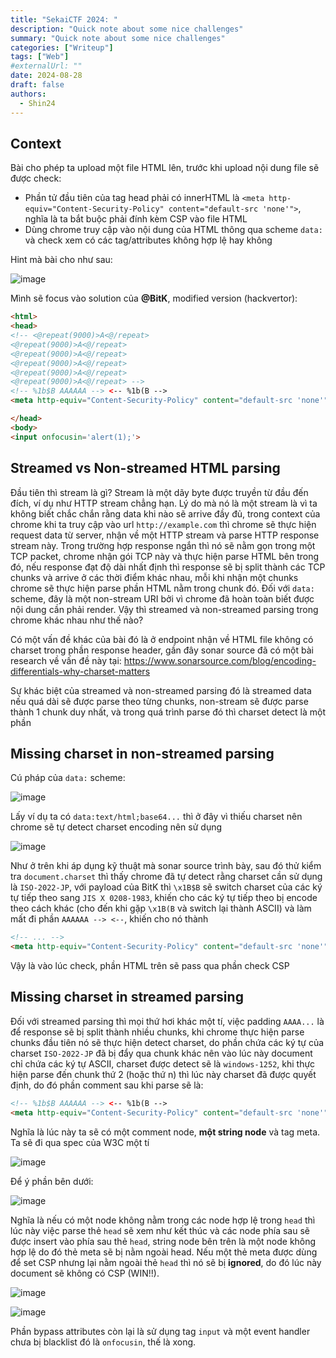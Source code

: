 ```yaml
---
title: "SekaiCTF 2024: "
description: "Quick note about some nice challenges"
summary: "Quick note about some nice challenges"
categories: ["Writeup"]
tags: ["Web"]
#externalUrl: ""
date: 2024-08-28
draft: false
authors:
  - Shin24
---
```


## Context

 Bài cho phép ta upload một file HTML lên, trước khi upload nội dung file sẽ được check:
- Phần tử đầu tiên của tag head phải có innerHTML là `<meta http-equiv="Content-Security-Policy" content="default-src 'none'">`, nghĩa là ta bắt buộc phải đính kèm CSP vào file HTML
- Dùng chrome truy cập vào nội dung của HTML thông qua scheme `data:` và check xem có các tag/attributes không hợp lệ hay không

Hint mà bài cho như sau:

![image](https://github.com/user-attachments/assets/1caafe86-824e-40bc-9cce-374259fc2ff2)

Mình sẽ focus vào solution của **@BitK**, modified version (hackvertor):

```html
<html>
<head>
<!-- <@repeat(9000)>A<@/repeat>
<@repeat(9000)>A<@/repeat>
<@repeat(9000)>A<@/repeat>
<@repeat(9000)>A<@/repeat>
<@repeat(9000)>A<@/repeat>
<@repeat(9000)>A<@/repeat> -->
<!-- %1b$B AAAAAA --> <-- %1b(B -->
<meta http-equiv="Content-Security-Policy" content="default-src 'none'">

</head>
<body>
<input onfocusin='alert(1);'>
```

## Streamed vs Non-streamed HTML parsing

Đầu tiên thì stream là gì? Stream là một dãy byte được truyền từ đầu đến đích, ví dụ như HTTP stream chẳng hạn. Lý do mà nó là một stream là vì ta không biết chắc chắn rằng data khi nào sẽ arrive đầy đủ, trong context của chrome khi ta truy cập vào url `http://example.com` thì chrome sẽ thực hiện request data từ server, nhận về một HTTP stream và parse HTTP response stream này. Trong trường hợp response ngắn thì nó sẽ nằm gọn trong một TCP packet, chrome nhận gói TCP này và thực hiện parse HTML bên trong đó, nếu response đạt độ dài nhất định thì response sẽ bị split thành các TCP chunks và arrive ở các thời điểm khác nhau, mỗi khi nhận một chunks chrome sẽ thực hiện parse phần HTML nằm trong chunk đó. Đối với `data:` scheme, đây là một non-stream URI bởi vì chrome đã hoàn toàn biết được nội dung cần phải render. Vậy thì streamed và non-streamed parsing trong chrome khác nhau như thế nào?

Có một vấn đề khác của bài đó là ở endpoint nhận về HTML file không có charset trong phần response header, gần đây sonar source đã có một bài research về vấn đề này tại: https://www.sonarsource.com/blog/encoding-differentials-why-charset-matters

Sự khác biệt của streamed và non-streamed parsing đó là streamed data nếu quá dài sẽ được parse theo từng chunks, non-stream sẽ được parse thành 1 chunk duy nhất, và trong quá trình parse đó thì charset detect là một phần

## Missing charset in non-streamed parsing

Cú pháp của `data:` scheme: 

![image](https://github.com/user-attachments/assets/3c84c99e-1f05-48dc-aab8-e39361268300)

Lấy ví dụ ta có `data:text/html;base64...` thì ở đây vì thiếu charset nên chrome sẽ tự detect charset encoding nên sử dụng

![image](https://github.com/user-attachments/assets/756799a2-6b19-4beb-a757-b0f63586b7a6)

Như ở trên khi áp dụng kỹ thuật mà sonar source trình bày, sau đó thử kiểm tra `document.charset` thì thấy chrome đã tự detect rằng charset cần sử dụng là `ISO-2022-JP`, với payload của BitK thì `\x1B$B` sẽ switch charset của các ký tự tiếp theo sang `JIS X 0208-1983`, khiến cho các ký tự tiếp theo bị encode theo cách khác (cho đến khi gặp `\x1B(B` và switch lại thành ASCII) và làm mất đi phần `AAAAAA --> <--`, khiến cho nó thành 

```html
<!-- ... -->
<meta http-equiv="Content-Security-Policy" content="default-src 'none'">
```

Vậy là vào lúc check, phần HTML trên sẽ pass qua phần check CSP

## Missing charset in streamed parsing

Đối với streamed parsing thì mọi thứ hơi khác một tí, việc padding `AAAA...` là để response sẽ bị split thành nhiều chunks, khi chrome thực hiện parse chunks đầu tiên nó sẽ thực hiện detect charset, do phần chứa các ký tự của charset `ISO-2022-JP` đã bị đẩy qua chunk khác nên vào lúc này document chỉ chứa các ký tự ASCII, charset được detect sẽ là `windows-1252`, khi thực hiện parse đến chunk thứ 2 (hoặc thứ n) thì lúc này charset đã được quyết định, do đó phần comment sau khi parse sẽ là:

```html
<!-- %1b$B AAAAAA --> <-- %1b(B -->
<meta http-equiv="Content-Security-Policy" content="default-src 'none'">
```

Nghĩa là lúc này ta sẽ có một comment node, **một string node** và tag meta. Ta sẽ đi qua spec của W3C một tí

![image](https://github.com/user-attachments/assets/926334d8-68ea-4742-9c8a-bb9719fb7f24)

Để ý phần bên dưới:

![image](https://github.com/user-attachments/assets/3b0ed2f5-4d9e-496f-94b4-13c109815f56)

Nghĩa là nếu có một node không nằm trong các node hợp lệ trong `head` thì lúc này việc parse thẻ `head` sẽ xem như kết thúc và các node phía sau sẽ được insert vào phía sau thẻ `head`, string node bên trên là một node không hợp lệ do đó thẻ meta sẽ bị nằm ngoài head. Nếu một thẻ meta được dùng để set CSP nhưng lại nằm ngoài thẻ `head` thì nó sẽ bị **ignored**, do đó lúc này document sẽ không có CSP (WIN!!). 

![image](https://github.com/user-attachments/assets/8de24d87-8d98-42c9-815f-77efc679ca7b)

![image](https://github.com/user-attachments/assets/9dc59de8-1cb5-496f-9541-64d05f5a007b)

Phần bypass attributes còn lại là sử dụng tag `input` và một event handler chưa bị blacklist đó là `onfocusin`, thế là xong.

